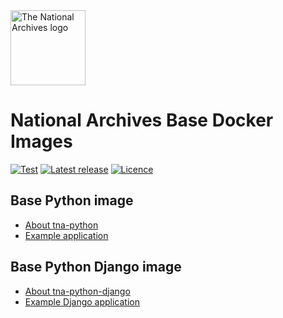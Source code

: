 <img src="https://raw.githubusercontent.com/nationalarchives/tna-frontend/main/src/nationalarchives/assets/images/tna-horizontal-logo-inverted.svg" alt="The National Archives logo" title="The National Archives" width="120" />

# National Archives Base Docker Images

[![Test](https://github.com/nationalarchives/docker/actions/workflows/test.yml/badge.svg?branch=main)](https://github.com/nationalarchives/docker/actions/workflows/test.yml)
[![Latest release](https://img.shields.io/github/v/release/nationalarchives/docker?style=flat-square&logo=github&logoColor=white&sort=semver)](https://github.com/nationalarchives/docker/releases)
[![Licence](https://img.shields.io/github/license/nationalarchives/docker?style=flat-square)](https://github.com/nationalarchives/docker/blob/main/LICENCE)

## Base Python image

- [About tna-python](./docker/tna-python)
- [Example application](./tests/example-python-application)

## Base Python Django image

- [About tna-python-django](./docker/tna-python-django)
- [Example Django application](./tests/example-python-django-application)
